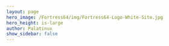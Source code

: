 ```yaml
---
layout: page
hero_image: /Fortress64/img/Fortress64-Logo-White-Site.jpg
hero_height: is-large
author: Palatinux
show_sidebar: false
---
```


